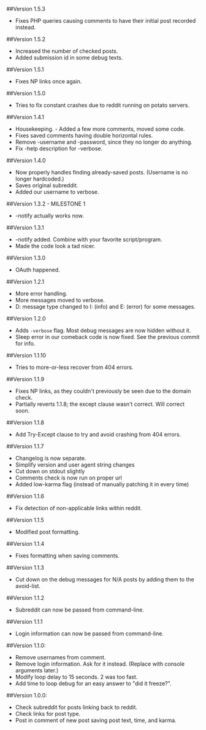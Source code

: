 ##Version 1.5.3
* Fixes PHP queries causing comments to have their initial post recorded instead.

##Version 1.5.2
* Increased the number of checked posts.
* Added submission id in some debug texts.

##Version 1.5.1
* Fixes NP links once again.

##Version 1.5.0
* Tries to fix constant crashes due to reddit running on potato servers.

##Version 1.4.1
* Housekeeping. - Added a few more comments, moved some code.
* Fixes saved comments having double horizontal rules.
* Remove -username and -password, since they no longer do anything.
* Fix -help description for -verbose.

##Version 1.4.0
* Now properly handles finding already-saved posts. (Username is no longer hardcoded.)
* Saves original subreddit.
* Added our username to verbose.

##Version 1.3.2 - MILESTONE 1
* -notify actually works now.

##Version 1.3.1
* -notify added. Combine with your favorite script/program.
* Made the code look a tad nicer.

##Version 1.3.0
* OAuth happened.

##Version 1.2.1
* More error handling.
* More messages moved to verbose.
* D: message type changed to I: (info) and E: (error) for some messages.

##Version 1.2.0
* Adds `-verbose` flag. Most debug messages are now hidden without it.
* Sleep error in our comeback code is now fixed. See the previous commit for info.

##Version 1.1.10
* Tries to more-or-less recover from 404 errors.

##Version 1.1.9
* Fixes NP links, as they couldn't previously be seen due to the domain check.
* Partially reverts 1.1.8; the except clause wasn't correct. Will correct soon.

##Version 1.1.8
* Add Try-Except clause to try and avoid crashing from 404 errors.

##Version 1.1.7
* Changelog is now separate.
* Simplify version and user agent string changes
* Cut down on stdout slightly
* Comments check is now run on proper url
* Added low-karma flag (instead of manually patching it in every time)

##Version 1.1.6
* Fix detection of non-applicable links within reddit.

##Version 1.1.5
* Modified post formatting.

##Version 1.1.4
* Fixes formatting when saving comments.

##Version 1.1.3
* Cut down on the debug messages for N/A posts by adding them to the avoid-list.

##Version 1.1.2
* Subreddit can now be passed from command-line.

##Version 1.1.1
* Login information can now be passed from command-line.

##Version 1.1.0:
* Remove usernames from comment.
* Remove login information. Ask for it instead. (Replace with console arguments later.)
* Modify loop delay to 15 seconds. 2 was too fast.
* Add time to loop debug for an easy answer to "did it freeze?".

##Version 1.0.0:
* Check subreddit for posts linking back to reddit.
* Check links for post type.
* Post in comment of new post saving post text, time, and karma.
